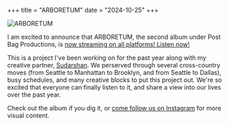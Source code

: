 +++
title = "ARBORETUM"
date = "2024-10-25"
+++

![ARBORETUM](/images/arboretum_album_cover.jpg "")

I am excited to announce that ARBORETUM, the second album under Post Bag Productions, is [now streaming on all platforms! Listen now!](https://distrokid.com/hyperfollow/postbagproductions/arboretum)

This is a project I've been working on for the past year along with my creative partner, [Sudarshan](https://www.instagram.com/sudhabuddha/). We perserved through several cross-country moves (from Seattle to Manhattan to Brooklyn, and from Seattle to Dallas), busy schedules, and many creative blocks to put this project out. We're so excited that everyone can finally listen to it, and share a view into our lives over the past year.

Check out the album if you dig it, or [come follow us on Instagram](https://www.instagram.com/postbagproductions/) for more visual content.